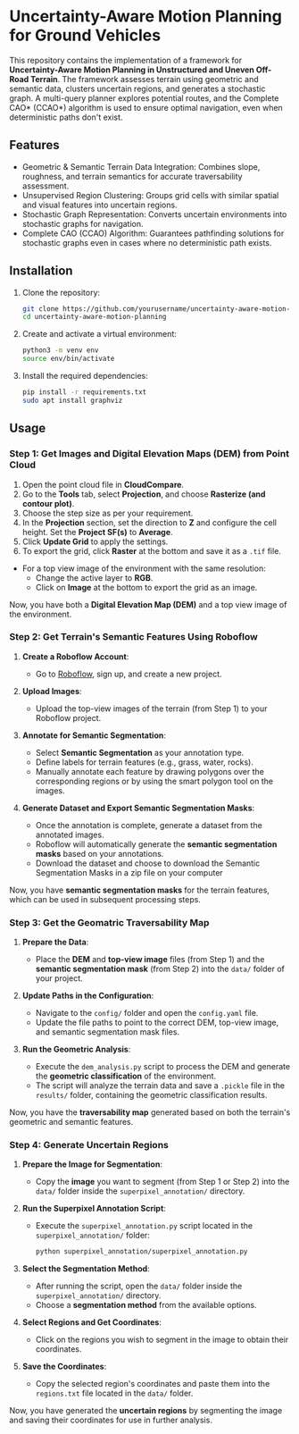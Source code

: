 # Uncertainty-Aware Motion Planning for Ground Vehicles

This repository contains the implementation of a framework for **Uncertainty-Aware Motion Planning in Unstructured and Uneven Off-Road Terrain**. The framework assesses terrain using geometric and semantic data, clusters uncertain regions, and generates a stochastic graph. A multi-query planner explores potential routes, and the Complete CAO* (CCAO*) algorithm is used to ensure optimal navigation, even when deterministic paths don't exist.


## Features
- Geometric & Semantic Terrain Data Integration: Combines slope, roughness, and terrain semantics for accurate traversability assessment.
- Unsupervised Region Clustering: Groups grid cells with similar spatial and visual features into uncertain regions.
- Stochastic Graph Representation: Converts uncertain environments into stochastic graphs for navigation.
- Complete CAO (CCAO) Algorithm: Guarantees pathfinding solutions for stochastic graphs even in cases where no deterministic path exists.

## Installation

1. Clone the repository:
   ```bash
   git clone https://github.com/yourusername/uncertainty-aware-motion-planning.git
   cd uncertainty-aware-motion-planning
2. Create and activate a virtual environment:
   ```bash
   python3 -m venv env
   source env/bin/activate
3. Install the required dependencies:
   ```bash
   pip install -r requirements.txt
   sudo apt install graphviz

## Usage

### Step 1: Get Images and Digital Elevation Maps (DEM) from Point Cloud

1. Open the point cloud file in **CloudCompare**.
2. Go to the **Tools** tab, select **Projection**, and choose **Rasterize (and contour plot)**.
3. Choose the step size as per your requirement.
4. In the **Projection** section, set the direction to **Z** and configure the cell height. Set the **Project SF(s)** to **Average**.
5. Click **Update Grid** to apply the settings.
6. To export the grid, click **Raster** at the bottom and save it as a `.tif` file.

- For a top view image of the environment with the same resolution:
    - Change the active layer to **RGB**.
    - Click on **Image** at the bottom to export the grid as an image.

Now, you have both a **Digital Elevation Map (DEM)** and a top view image of the environment.

### Step 2: Get Terrain's Semantic Features Using Roboflow

1. **Create a Roboflow Account**:
   - Go to [Roboflow](https://roboflow.com/), sign up, and create a new project.

2. **Upload Images**:
   - Upload the top-view images of the terrain (from Step 1) to your Roboflow project.

3. **Annotate for Semantic Segmentation**:
   - Select **Semantic Segmentation** as your annotation type.
   - Define labels for terrain features (e.g., grass, water, rocks).
   - Manually annotate each feature by drawing polygons over the corresponding regions or by using the smart polygon tool on the images.

4. **Generate Dataset and Export Semantic Segmentation Masks**:
   - Once the annotation is complete, generate a dataset from the annotated images.
   - Roboflow will automatically generate the **semantic segmentation masks** based on your annotations.
   - Download the dataset and choose to download the Semantic Segmentation Masks in a zip file on your computer

     
Now, you have **semantic segmentation masks** for the terrain features, which can be used in subsequent processing steps.

### Step 3: Get the Geomatric Traversability Map

1. **Prepare the Data**:
   - Place the **DEM** and **top-view image** files (from Step 1) and the **semantic segmentation mask** (from Step 2) into the `data/` folder of your project.

2. **Update Paths in the Configuration**:
   - Navigate to the `config/` folder and open the `config.yaml` file.
   - Update the file paths to point to the correct DEM, top-view image, and semantic segmentation mask files.

3. **Run the Geometric Analysis**:
   - Execute the `dem_analysis.py` script to process the DEM and generate the **geometric classification** of the environment.
   - The script will analyze the terrain data and save a `.pickle` file in the `results/` folder, containing the geometric classification results.

Now, you have the **traversability map** generated based on both the terrain's geometric and semantic features.

### Step 4: Generate Uncertain Regions

1. **Prepare the Image for Segmentation**:
   - Copy the **image** you want to segment (from Step 1 or Step 2) into the `data/` folder inside the `superpixel_annotation/` directory.

2. **Run the Superpixel Annotation Script**:
   - Execute the `superpixel_annotation.py` script located in the `superpixel_annotation/` folder:
     ```bash
     python superpixel_annotation/superpixel_annotation.py
     ```

3. **Select the Segmentation Method**:
   - After running the script, open the `data/` folder inside the `superpixel_annotation/` directory.
   - Choose a **segmentation method** from the available options.

4. **Select Regions and Get Coordinates**:
   - Click on the regions you wish to segment in the image to obtain their coordinates.

5. **Save the Coordinates**:
   - Copy the selected region's coordinates and paste them into the `regions.txt` file located in the `data/` folder.

Now, you have generated the **uncertain regions** by segmenting the image and saving their coordinates for use in further analysis.



